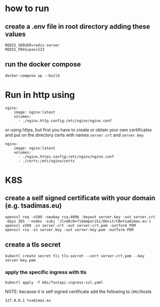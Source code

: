 # how to run
## create a .env file in root directory adding these values
```
REDIS_SERVER=redis-server
REDIS_PASS=pass123
```
## run the docker compose
``docker-compose up --build``

# Run in http using 
```
nginx:
    image: nginx:latest
    volumes:
      - ./nginx.http.config:/etc/nginx/nginx.conf
```
or using https, but first you have to create or obtain your own certificates and put on the directory certs with names ``server.crt`` and ``server.key``

```
nginx:
    image: nginx:latest
    volumes:
      - ./nginx.https.config:/etc/nginx/nginx.conf
      - ./certs:/etc/nginx/certs
```

# K8S

## create a self signed certificate with your domain (e.g. tsadimas.eu)
```
openssl req -x509 -newkey rsa:4096 -keyout server.key -out server.crt -days 365 --nodes -subj '/C=GR/O=fidemporiki/OU=it/CN=tsadimas.eu'i
openssl x509 -in server.crt -out server-crt.pem -outform PEM
openssl rsa -in server.key -out server-key.pem -outform PEM
 ```
## create a tls secret
```
kubectl create secret tls tls-secret --cert server-crt.pem --key server-key.pem
```
### apply the specific ingress with tls
```
kubectl apply -f k8s/fastapi-ingress-ssl.yaml
```
NOTE: because it is self signed certificate add the following to /etc/hosts
```
127.0.0.1 tsadimas.eu
```
